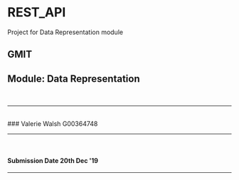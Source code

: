# REST_API
Project for Data Representation module

## GMIT 
## Module: Data Representation
<br>

---

<br>
### Valerie Walsh G00364748
<br>

---
<br>

#### Submission Date 20th Dec '19
---
<br>
